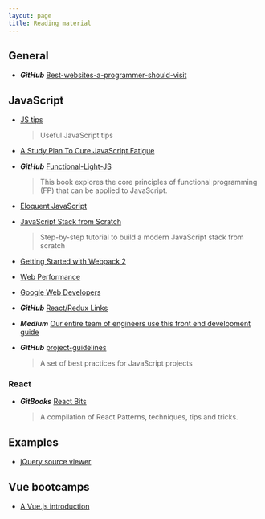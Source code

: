 ```yaml
---
layout: page
title: Reading material
---
```


## General

* ***GitHub*** [Best-websites-a-programmer-should-visit](https://github.com/sdmg15/Best-websites-a-programmer-should-visit)

## JavaScript

* [JS tips](https://github.com/loverajoel/jstips)
  > Useful JavaScript tips

* [A Study Plan To Cure JavaScript Fatigue](https://medium.com/@sachagreif/a-study-plan-to-cure-javascript-fatigue-8ad3a54f2eb1#.82uweltdq)

* ***GitHub*** [Functional-Light-JS](https://github.com/getify/Functional-Light-JS)
  > This book explores the core principles of functional programming (FP) that can be applied to JavaScript.

* [Eloquent JavaScript](http://eloquentjavascript.net)

* [JavaScript Stack from Scratch](https://github.com/verekia/js-stack-from-scratch)
  > Step-by-step tutorial to build a modern JavaScript stack from scratch

* [Getting Started with Webpack 2](https://blog.madewithenvy.com/getting-started-with-webpack-2-ed2b86c68783)

* [Web Performance](http://perf.rocks)

* [Google Web Developers](https://developers.google.com/web/)

* ***GitHub*** [React/Redux Links](https://github.com/markerikson/react-redux-links)

* ***Medium*** [Our entire team of engineers use this front end development guide](https://medium.freecodecamp.org/grabs-front-end-guide-for-large-teams-484d4033cc41)

* ***GitHub*** [project-guidelines](https://github.com/wearehive/project-guidelines)
  > A set of best practices for JavaScript projects

### React

* ***GitBooks*** [React Bits](https://vasanthk.gitbooks.io/react-bits/)
  > A compilation of React Patterns, techniques, tips and tricks.

## Examples

* [jQuery source viewer](http://james.padolsey.com/jquery/)

## Vue bootcamps

* [A Vue.js introduction](https://medium.freecodecamp.com/vue-js-introduction-for-people-who-know-just-enough-jquery-to-get-by-eab5aa193d77)
